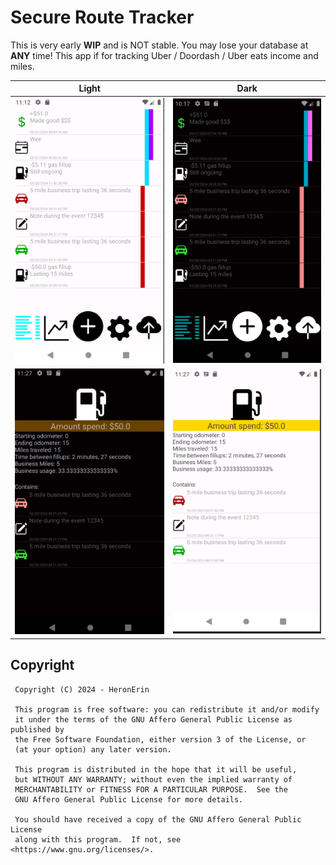 # Secure Route Tracker
This is very early **WIP** and is NOT stable. You may lose your database at **ANY** time! This app if for tracking Uber / Doordash / Uber eats income and miles. 

Light                      |  Dark
:-------------------------:|:-------------------------:
![](screenshots/home.png)  |  ![](screenshots/home_dark.png)
![](screenshots/gas.png)  |  ![](screenshots/gas_dark.png)

## Copyright

```plaintext
 Copyright (C) 2024 - HeronErin

 This program is free software: you can redistribute it and/or modify
 it under the terms of the GNU Affero General Public License as published by
 the Free Software Foundation, either version 3 of the License, or
 (at your option) any later version.

 This program is distributed in the hope that it will be useful,
 but WITHOUT ANY WARRANTY; without even the implied warranty of
 MERCHANTABILITY or FITNESS FOR A PARTICULAR PURPOSE.  See the
 GNU Affero General Public License for more details.

 You should have received a copy of the GNU Affero General Public License
 along with this program.  If not, see <https://www.gnu.org/licenses/>.
```
